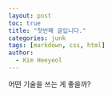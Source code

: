 ```yaml
---
layout: post
toc: true
title: "첫번째 글입니다."
categories: junk
tags: [markdown, css, html]
author:
  - Kim Heeyeol
---
```


어떤 기술을 쓰는 게 좋을까?
